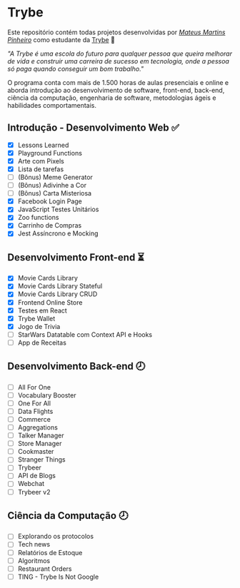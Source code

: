 # Trybe

Este repositório contém todas projetos desenvolvidas por _[Mateus Martins Pinheiro](https://www.linkedin.com/in/teudm/)_ como estudante da [Trybe](https://www.betrybe.com/) :rocket:

_"A Trybe é uma escola do futuro para qualquer pessoa que queira melhorar de vida e construir uma carreira de sucesso em tecnologia, onde a pessoa só paga quando conseguir um bom trabalho."_

O programa conta com mais de 1.500 horas de aulas presenciais e online e aborda introdução ao desenvolvimento de software, front-end, back-end, ciência da computação, engenharia de software, metodologias ágeis e habilidades comportamentais.

## Introdução - Desenvolvimento Web :white_check_mark:

- [x] Lessons Learned
- [x] Playground Functions
- [x] Arte com Pixels
- [x] Lista de tarefas
- [ ] (Bônus) Meme Generator
- [ ] (Bônus) Adivinhe a Cor
- [ ] (Bônus) Carta Misteriosa
- [x] Facebook Login Page
- [x] JavaScript Testes Unitários
- [x] Zoo functions
- [x] Carrinho de Compras
- [x] Jest Assíncrono e Mocking

## Desenvolvimento Front-end :hourglass_flowing_sand:

- [x] Movie Cards Library
- [x] Movie Cards Library Stateful
- [x] Movie Cards Library CRUD
- [x] Frontend Online Store
- [x] Testes em React
- [x] Trybe Wallet
- [x] Jogo de Trivia
- [ ] StarWars Datatable com Context API e Hooks
- [ ] App de Receitas

## Desenvolvimento Back-end 🕗

- [ ] All For One
- [ ] Vocabulary Booster
- [ ] One For All
- [ ] Data Flights
- [ ] Commerce
- [ ] Aggregations
- [ ] Talker Manager
- [ ] Store Manager
- [ ] Cookmaster
- [ ] Stranger Things
- [ ] Trybeer
- [ ] API de Blogs
- [ ] Webchat
- [ ] Trybeer v2

## Ciência da Computação 🕗

- [ ] Explorando os protocolos
- [ ] Tech news
- [ ] Relatórios de Estoque
- [ ] Algoritmos
- [ ] Restaurant Orders
- [ ] TING - Trybe Is Not Google
